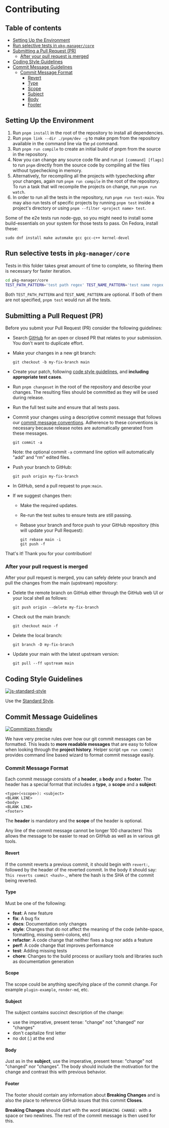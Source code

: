 # Contributing

## Table of contents

- [Setting Up the Environment](#setting-up-the-environment)
- [Run selective tests in `pkg-manager/core`](#run-selective-tests-in-pkg-managercore)
- [Submitting a Pull Request (PR)](#submitting-a-pull-request-pr)
  - [After your pull request is merged](#after-your-pull-request-is-merged)
- [Coding Style Guidelines](#coding-style-guidelines)
- [Commit Message Guidelines](#commit-message-guidelines)
  - [Commit Message Format](#commit-message-format)
    - [Revert](#revert)
    - [Type](#type)
    - [Scope](#scope)
    - [Subject](#subject)
    - [Body](#body)
    - [Footer](#footer)

## Setting Up the Environment

1. Run `pnpm install` in the root of the repository to install all dependencies.
1. Run `pnpm link --dir ./pnpm/dev -g` to make pnpm from the repository available in the command line via the `pd` command.
1. Run `pnpm run compile` to create an initial build of pnpm from the source in the repository.
1. Now you can change any source code file and run `pd [command] [flags]` to run `pnpm` directly from the source code by compiling all the files without typechecking in memory.
1. Alternatively, for recompiling all the projects with typechecking after your changes, again run `pnpm run compile` in the root of the repository. To run a task that will recompile the projects on change, run `pnpm run watch`.
1. In order to run all the tests in the repository, run `pnpm run test-main`. You may also run tests of specific projects by running `pnpm test` inside a project's directory or using `pnpm --filter <project name> test`.

Some of the e2e tests run node-gyp, so you might need to install some build-essentials on your system for those tests to pass. On Fedora, install these:

```
sudo dnf install make automake gcc gcc-c++ kernel-devel
```

## Run selective tests in `pkg-manager/core`

Tests in this folder takes great amount of time to complete, so filtering them is necessary for faster iteration.

```sh
cd pkg-manager/core
TEST_PATH_PATTERN='test path regex' TEST_NAME_PATTERN='test name regex' pnpm test
```

Both `TEST_PATH_PATTERN` and `TEST_NAME_PATTERN` are optional. If both of them are not specified, `pnpm test` would run all the tests.

## Submitting a Pull Request (PR)

Before you submit your Pull Request (PR) consider the following guidelines:

- Search [GitHub](https://github.com/pnpm/pnpm/pulls) for an open or closed PR
  that relates to your submission. You don't want to duplicate effort.
- Make your changes in a new git branch:

  ```shell
  git checkout -b my-fix-branch main
  ```

- Create your patch, following [code style guidelines](#coding-style-guidelines), and **including appropriate test cases**.
- Run `pnpm changeset` in the root of the repository and describe your changes. The resulting files should be committed as they will be used during release.
- Run the full test suite and ensure that all tests pass.
- Commit your changes using a descriptive commit message that follows our
  [commit message conventions](#commit-message-guidelines). Adherence to these conventions
  is necessary because release notes are automatically generated from these messages.

  ```shell
  git commit -a
  ```

  Note: the optional commit `-a` command line option will automatically "add" and "rm" edited files.

- Push your branch to GitHub:

  ```shell
  git push origin my-fix-branch
  ```

- In GitHub, send a pull request to `pnpm:main`.
- If we suggest changes then:

  - Make the required updates.
  - Re-run the test suites to ensure tests are still passing.
  - Rebase your branch and force push to your GitHub repository (this will update your Pull Request):

    ```shell
    git rebase main -i
    git push -f
    ```

That's it! Thank you for your contribution!

### After your pull request is merged

After your pull request is merged, you can safely delete your branch and pull the changes
from the main (upstream) repository:

- Delete the remote branch on GitHub either through the GitHub web UI or your local shell as follows:

  ```shell
  git push origin --delete my-fix-branch
  ```

- Check out the main branch:

  ```shell
  git checkout main -f
  ```

- Delete the local branch:

  ```shell
  git branch -D my-fix-branch
  ```

- Update your main with the latest upstream version:

  ```shell
  git pull --ff upstream main
  ```

## Coding Style Guidelines

[![js-standard-style](https://cdn.rawgit.com/feross/standard/main/badge.svg)](https://github.com/feross/standard)

Use the [Standard Style](https://github.com/feross/standard).

## Commit Message Guidelines

[![Commitizen friendly](https://img.shields.io/badge/commitizen-friendly-brightgreen.svg)](http://commitizen.github.io/cz-cli/)

We have very precise rules over how our git commit messages can be formatted. This leads to **more
readable messages** that are easy to follow when looking through the **project history**. Helper script `npm run commit`
provides command line based wizard to format commit message easily.

### Commit Message Format

Each commit message consists of a **header**, a **body** and a **footer**.  The header has a special
format that includes a **type**, a **scope** and a **subject**:

    <type>(<scope>): <subject>
    <BLANK LINE>
    <body>
    <BLANK LINE>
    <footer>

The **header** is mandatory and the **scope** of the header is optional.

Any line of the commit message cannot be longer 100 characters! This allows the message to be easier
to read on GitHub as well as in various git tools.

#### Revert

If the commit reverts a previous commit, it should begin with `revert:`, followed by the header of the reverted commit. In the body it should say: `This reverts commit <hash>.`, where the hash is the SHA of the commit being reverted.

#### Type

Must be one of the following:

- **feat**: A new feature
- **fix**: A bug fix
- **docs**: Documentation only changes
- **style**: Changes that do not affect the meaning of the code (white-space, formatting, missing
  semi-colons, etc)
- **refactor**: A code change that neither fixes a bug nor adds a feature
- **perf**: A code change that improves performance
- **test**: Adding missing tests
- **chore**: Changes to the build process or auxiliary tools and libraries such as documentation
  generation

#### Scope

The scope could be anything specifying place of the commit change. For example
`plugin-example`, `render-md`, etc.

#### Subject

The subject contains succinct description of the change:

- use the imperative, present tense: "change" not "changed" nor "changes"
- don't capitalize first letter
- no dot (.) at the end

#### Body

Just as in the **subject**, use the imperative, present tense: "change" not "changed" nor "changes".
The body should include the motivation for the change and contrast this with previous behavior.

#### Footer

The footer should contain any information about **Breaking Changes** and is also the place to
reference GitHub issues that this commit **Closes**.

**Breaking Changes** should start with the word `BREAKING CHANGE:` with a space or two newlines. The rest of the commit message is then used for this.
